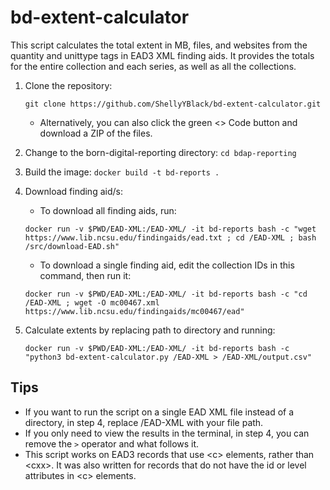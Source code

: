 # bd-extent-calculator

This script calculates the total extent in MB, files, and websites from the quantity and unittype tags in EAD3 XML finding aids. It provides the totals for the entire collection and each series, as well as all the collections. 

1. Clone the repository:

    `git clone https://github.com/ShellyYBlack/bd-extent-calculator.git`
    * Alternatively, you can also click the green <> Code button and download a ZIP of the files.
1. Change to the born-digital-reporting directory: `cd bdap-reporting`
1. Build the image: `docker build -t bd-reports .`
1. Download finding aid/s:
    * To download all finding aids, run:
    
    `docker run -v $PWD/EAD-XML:/EAD-XML/ -it bd-reports bash -c "wget https://www.lib.ncsu.edu/findingaids/ead.txt ; cd /EAD-XML ; bash /src/download-EAD.sh"` 
    * To download a single finding aid, edit the collection IDs in this command, then run it:

    `docker run -v $PWD/EAD-XML:/EAD-XML/ -it bd-reports bash -c "cd /EAD-XML ; wget -O mc00467.xml https://www.lib.ncsu.edu/findingaids/mc00467/ead"`

1. Calculate extents by replacing path to directory and running:
    
    `docker run -v $PWD/EAD-XML:/EAD-XML/ -it bd-reports bash -c "python3 bd-extent-calculator.py /EAD-XML > /EAD-XML/output.csv"`

## Tips
- If you want to run the script on a single EAD XML file instead of a directory, in step 4, replace /EAD-XML with your file path.
- If you only need to view the results in the terminal, in step 4, you can remove the `>` operator and what follows it.
- This script works on EAD3 records that use \<c\> elements, rather than \<cxx\>. It was also written for records that do not have the id or level attributes in \<c\> elements.
